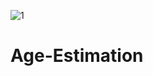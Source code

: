 ![1](https://github.com/user-attachments/assets/c8cbf9ef-9094-413c-b651-1aceef645dbd)
# Age-Estimation

